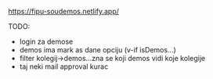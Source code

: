 https://fipu-soudemos.netlify.app/


TODO: 
- login za demose
- demos ima mark as dane opciju (v-if isDemos...)
- filter kolegij->demos...zna se koji demos vidi koje kolegije
- taj neki mail approval kurac
